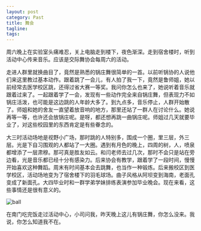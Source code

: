 ```yaml
---
layout: post
category: Past
title: 舞会
tagline:
tags: 
---
```


周六晚上在实验室头痛难忍，关上电脑走到楼下，夜色渐深。走到宿舍楼时，听到活动中心传来音乐。应该是交际舞协会每周六的活动。

走进人群里就换曲目了，竟然是熟悉的锅庄舞很简单的一首。以前听锅协的人说他们来这里教过基本动作。跟着跳了一会儿，有人拍了我一下，竟然是鲁师姐，她以前经常去医学校区跳，还得过省大赛一等奖。我问你怎么也来了，她说听着音乐就跟着过来了。一起跟着学了一会，发现有一些动作完全来自锅庄舞，但表现力不如锅庄活泼，也可能是这边跳的人年龄大多了。到九点多，音乐停止，人群开始散了。师姐和她的舍友一直望着放音响的地方，那里还站了一群人在讨论什么。她说再等一等，也许还会放锅庄呢。是呀，都还想再跳一曲锅庄呢。师姐过几天就要毕业了，对这些校园里的东西肯定是有些眷念的。

大三时活动场地是视野小广场，那时跳的人特别多，围成一个圈，里三层，外三层。光是下自习围观的人都站了一大圈。遇到有月色的晚上，四周的树，人，喷泉都增添了一层肃穆。那可真是胜友如云。和闫老师去过几次，那时不会只是站在旁边看，光是音乐都已经十分有感染力。后来协会有教学，跟着学了一段时间，慢慢开始喜欢这种舞蹈。周末有时间基本会去跳舞，也当作一种锻炼。后来搬校区到医学校区，活动场地变为了宿舍楼下的羽毛球场。曲子风格从阿坝变到海南，老面孔变成了新面孔。大四毕业时和一群学弟学妹排练表演参加毕业晚会。现在来看，这些事情还是很有意义的。

![ball](/assets/images)

在南门吃完饭走过活动中心，小司问我，昨天晚上这儿有锅庄舞，你怎么没来。我说，你怎么知道我不在。